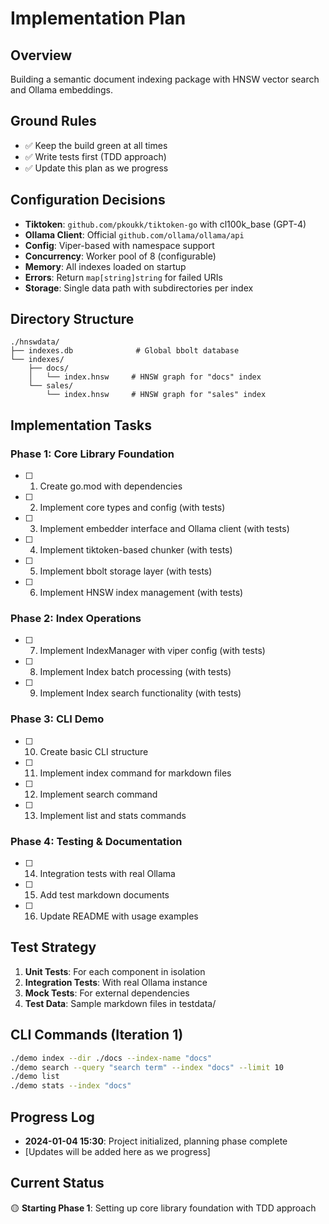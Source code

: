 # Implementation Plan

## Overview
Building a semantic document indexing package with HNSW vector search and Ollama embeddings.

## Ground Rules
- ✅ Keep the build green at all times
- ✅ Write tests first (TDD approach)
- ✅ Update this plan as we progress

## Configuration Decisions
- **Tiktoken**: `github.com/pkoukk/tiktoken-go` with cl100k_base (GPT-4)
- **Ollama Client**: Official `github.com/ollama/ollama/api`
- **Config**: Viper-based with namespace support
- **Concurrency**: Worker pool of 8 (configurable)
- **Memory**: All indexes loaded on startup
- **Errors**: Return `map[string]string` for failed URIs
- **Storage**: Single data path with subdirectories per index

## Directory Structure
```
./hnswdata/
├── indexes.db              # Global bbolt database
└── indexes/
    ├── docs/
    │   └── index.hnsw     # HNSW graph for "docs" index
    └── sales/
        └── index.hnsw     # HNSW graph for "sales" index
```

## Implementation Tasks

### Phase 1: Core Library Foundation
- [ ] 1. Create go.mod with dependencies
- [ ] 2. Implement core types and config (with tests)
- [ ] 3. Implement embedder interface and Ollama client (with tests)
- [ ] 4. Implement tiktoken-based chunker (with tests)
- [ ] 5. Implement bbolt storage layer (with tests)
- [ ] 6. Implement HNSW index management (with tests)

### Phase 2: Index Operations
- [ ] 7. Implement IndexManager with viper config (with tests)
- [ ] 8. Implement Index batch processing (with tests)
- [ ] 9. Implement Index search functionality (with tests)

### Phase 3: CLI Demo
- [ ] 10. Create basic CLI structure
- [ ] 11. Implement index command for markdown files
- [ ] 12. Implement search command
- [ ] 13. Implement list and stats commands

### Phase 4: Testing & Documentation
- [ ] 14. Integration tests with real Ollama
- [ ] 15. Add test markdown documents
- [ ] 16. Update README with usage examples

## Test Strategy
1. **Unit Tests**: For each component in isolation
2. **Integration Tests**: With real Ollama instance
3. **Mock Tests**: For external dependencies
4. **Test Data**: Sample markdown files in testdata/

## CLI Commands (Iteration 1)
```bash
./demo index --dir ./docs --index-name "docs"
./demo search --query "search term" --index "docs" --limit 10
./demo list
./demo stats --index "docs"
```

## Progress Log
- **2024-01-04 15:30**: Project initialized, planning phase complete
- [Updates will be added here as we progress]

## Current Status
🟡 **Starting Phase 1**: Setting up core library foundation with TDD approach
